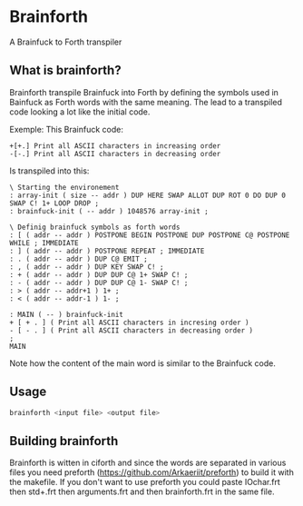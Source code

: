 # Brainforth
A Brainfuck to Forth transpiler

## What is brainforth?
Brainforth transpile Brainfuck into Forth by defining the symbols used in Bainfuck as Forth words with the same meaning. The lead to a transpiled code looking a lot like the initial code.

Exemple:
This Brainfuck code:
```brainfuck
+[+.] Print all ASCII characters in increasing order
-[-.] Print all ASCII characters in decreasing order
```

Is transpiled into this:
```forth
\ Starting the environement
: array-init ( size -- addr ) DUP HERE SWAP ALLOT DUP ROT 0 DO DUP 0 SWAP C! 1+ LOOP DROP ;
: brainfuck-init ( -- addr ) 1048576 array-init ;

\ Definig brainfuck symbols as forth words
: [ ( addr -- addr ) POSTPONE BEGIN POSTPONE DUP POSTPONE C@ POSTPONE WHILE ; IMMEDIATE
: ] ( addr -- addr ) POSTPONE REPEAT ; IMMEDIATE
: . ( addr -- addr ) DUP C@ EMIT ;
: , ( addr -- addr ) DUP KEY SWAP C! ;
: + ( addr -- addr ) DUP DUP C@ 1+ SWAP C! ;
: - ( addr -- addr ) DUP DUP C@ 1- SWAP C! ;
: > ( addr -- addr+1 ) 1+ ;
: < ( addr -- addr-1 ) 1- ;

: MAIN ( -- ) brainfuck-init
+ [ + . ] ( Print all ASCII characters in incresing order )
- [ - . ] ( Print all ASCII characters in decreasing order )
;
MAIN
```
Note how the content of the main word is similar to the Brainfuck code.

## Usage
```bash
brainforth <input file> <output file>
```

## Building brainforth
Brainforth is witten in ciforth and since the words are separated in various files you need preforth (https://github.com/Arkaeriit/preforth) to build it with the makefile. If you don't want to use preforth you could paste IOchar.frt then std+.frt then arguments.frt and then brainforth.frt in the same file.

